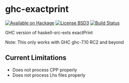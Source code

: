 ghc-exactprint
==============

[![Available on Hackage][badge-hackage]][hackage]
[![License BSD3][badge-license]][license]
[![Build Status][badge-travis]][travis]

[badge-travis]: https://travis-ci.org/alanz/ghc-exactprint.png?branch=master
[travis]: https://travis-ci.org/alanz/ghc-exactprint
[badge-hackage]: https://img.shields.io/hackage/v/ghc-exactprint.svg?dummy
[hackage]: https://hackage.haskell.org/package/ghc-exactprint
[badge-license]: https://img.shields.io/badge/license-BSD3-green.svg?dummy
[license]: https://github.com/alanz/ghc-exactprint/blob/master/LICENSE

GHC version of haskell-src-exts exactPrint

Note: This only works with GHC ghc-7.10 RC2 and beyond


Current Limitations
-------------------

* Does not process CPP properly
* Does not process Lhs files properly

